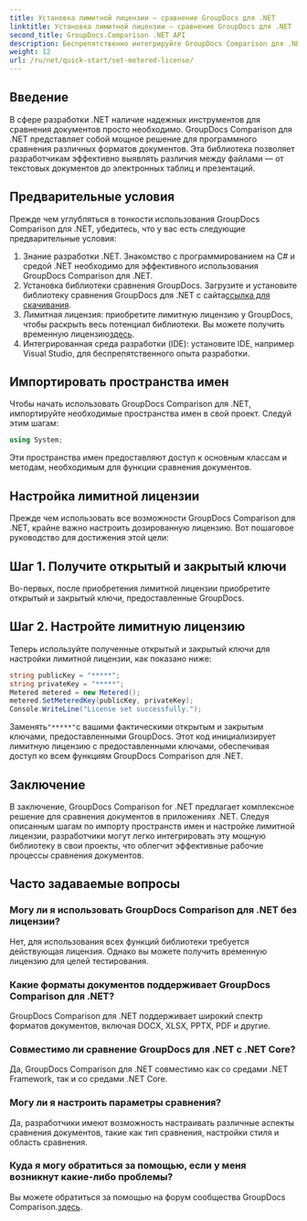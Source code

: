 ```yaml
---
title: Установка лимитной лицензии — сравнение GroupDocs для .NET
linktitle: Установка лимитной лицензии — сравнение GroupDocs для .NET
second_title: GroupDocs.Comparison .NET API
description: Беспрепятственно интегрируйте GroupDocs Comparison для .NET в свои проекты .NET для эффективных рабочих процессов сравнения документов.
weight: 12
url: /ru/net/quick-start/set-metered-license/
---
```

## Введение
В сфере разработки .NET наличие надежных инструментов для сравнения документов просто необходимо. GroupDocs Comparison для .NET представляет собой мощное решение для программного сравнения различных форматов документов. Эта библиотека позволяет разработчикам эффективно выявлять различия между файлами — от текстовых документов до электронных таблиц и презентаций.
## Предварительные условия
Прежде чем углубляться в тонкости использования GroupDocs Comparison для .NET, убедитесь, что у вас есть следующие предварительные условия:
1. Знание разработки .NET. Знакомство с программированием на C# и средой .NET необходимо для эффективного использования GroupDocs Comparison для .NET.
2.  Установка библиотеки сравнения GroupDocs. Загрузите и установите библиотеку сравнения GroupDocs для .NET с сайта[ссылка для скачивания](https://releases.groupdocs.com/comparison/net/).
3. Лимитная лицензия: приобретите лимитную лицензию у GroupDocs, чтобы раскрыть весь потенциал библиотеки. Вы можете получить временную лицензию[здесь](https://purchase.groupdocs.com/temporary-license/).
4. Интегрированная среда разработки (IDE): установите IDE, например Visual Studio, для беспрепятственного опыта разработки.

## Импортировать пространства имен
Чтобы начать использовать GroupDocs Comparison для .NET, импортируйте необходимые пространства имен в свой проект. Следуй этим шагам:

```csharp
using System;
```
Эти пространства имен предоставляют доступ к основным классам и методам, необходимым для функции сравнения документов.
## Настройка лимитной лицензии
Прежде чем использовать все возможности GroupDocs Comparison для .NET, крайне важно настроить дозированную лицензию. Вот пошаговое руководство для достижения этой цели:
## Шаг 1. Получите открытый и закрытый ключи
Во-первых, после приобретения лимитной лицензии приобретите открытый и закрытый ключи, предоставленные GroupDocs.
## Шаг 2. Настройте лимитную лицензию
Теперь используйте полученные открытый и закрытый ключи для настройки лимитной лицензии, как показано ниже:
```csharp
string publicKey = "*****";
string privateKey = "*****";
Metered metered = new Metered();
metered.SetMeteredKey(publicKey, privateKey);
Console.WriteLine("License set successfully.");
```
 Заменять`"*****"`с вашими фактическими открытым и закрытым ключами, предоставленными GroupDocs. Этот код инициализирует лимитную лицензию с предоставленными ключами, обеспечивая доступ ко всем функциям GroupDocs Comparison для .NET.

## Заключение
В заключение, GroupDocs Comparison for .NET предлагает комплексное решение для сравнения документов в приложениях .NET. Следуя описанным шагам по импорту пространств имен и настройке лимитной лицензии, разработчики могут легко интегрировать эту мощную библиотеку в свои проекты, что облегчит эффективные рабочие процессы сравнения документов.
## Часто задаваемые вопросы
### Могу ли я использовать GroupDocs Comparison для .NET без лицензии?
Нет, для использования всех функций библиотеки требуется действующая лицензия. Однако вы можете получить временную лицензию для целей тестирования.
### Какие форматы документов поддерживает GroupDocs Comparison для .NET?
GroupDocs Comparison для .NET поддерживает широкий спектр форматов документов, включая DOCX, XLSX, PPTX, PDF и другие.
### Совместимо ли сравнение GroupDocs для .NET с .NET Core?
Да, GroupDocs Comparison для .NET совместимо как со средами .NET Framework, так и со средами .NET Core.
### Могу ли я настроить параметры сравнения?
Да, разработчики имеют возможность настраивать различные аспекты сравнения документов, такие как тип сравнения, настройки стиля и область сравнения.
### Куда я могу обратиться за помощью, если у меня возникнут какие-либо проблемы?
 Вы можете обратиться за помощью на форум сообщества GroupDocs Comparison.[здесь](https://forum.groupdocs.com/c/comparison/12).